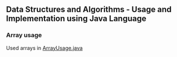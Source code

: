 ## Data Structures and Algorithms - Usage and Implementation using Java Language

### Array usage

Used arrays in [ArrayUsage.java](https://github.com/Sreek-Swarnapuri/DataStructuresAlgorithmsJava/blob/c1f8d55e63b6330b5a48bd8a1ab88694175235f5/src/main/java/org/sreek/ds/usage/ArrayUsage.java)
